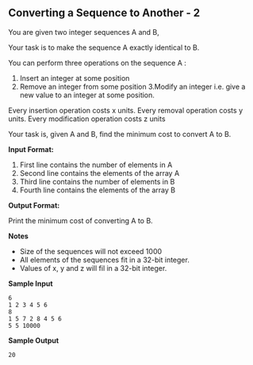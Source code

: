 ##  Converting a Sequence to Another - 2
You are given two integer sequences A and B,

Your task is to make the sequence A exactly identical to B.

You can perform three operations on the sequence A :
1. Insert an integer at some position
2. Remove an integer from some position
3.Modify an integer i.e. give a new value to an integer at some position.

Every insertion operation costs x units.
Every removal operation costs y units.
Every modification operation costs z units

Your task is, given A and B, find the minimum cost to convert A to B.

__Input Format:__

1. First line contains the number of elements in A
2. Second line contains the elements of the array A
3. Third line contains the number of elements in B
4. Fourth line contains the elements of the array B

__Output Format:__ 

Print the minimum cost of converting A to B.

__Notes__
- Size of the sequences will not exceed 1000
- All elements of the sequences fit in a 32-bit integer.
- Values of x, y and z will fil in a 32-bit integer.

__Sample Input__

```
6
1 2 3 4 5 6
8
1 5 7 2 8 4 5 6
5 5 10000
```
__Sample Output__
```
20
```
